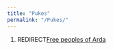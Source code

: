 ```yaml
---
title: "Pukes"
permalink: "/Pukes/"
---
```


1.  REDIRECT[Free peoples of Arda](Free_peoples_of_Arda "wikilink")
